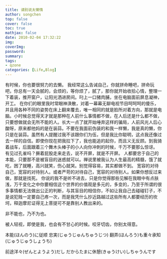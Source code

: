 ```yaml
---
title: 请别说太懒惰
author: songchen
top: false
cover: false
toc: true
mathjax: false
date: 2010-02-04 17:32:22
img:
coverImg:
password:
summary:
tags:
- qzone
categories: [Life,Blog]
---
```

有时候，你也要很努力的去懒。
我经常这么告诫自己，你就拼命睡吧，拼命玩吧，你总有一天会腻的，会烦的，等你烦了，腻了，那你就开始收拾心情，整理一下着装，推开窗户，让阳光洒进房间。叼上一口猪肉脯，坐在电脑面前屏息凝神，开工。
在你们的眼里我时常眼神涣散，对着一幕幕无聊电视节目呵呵呵的傻乐，并且用各种不同的姿势在床上翻来覆去，唯一相同的就是脸所对着方向，那就是电脑。小时候总觉得天才就是那种在人前什么事情都不做，在人后还是什么都不做，只要想做就会无所不能的人。长大一点了就开始唾弃这样的骗局，人前风光人后心酸呀，原来都他妈的是在装蒜。不要在我面前伪装的和我一样懒，我是真的懒，你只是在装蒜。虽然有人提醒过我不该跟你们为伍，但是我比你聪明，这点我还像过去一样的自信。即使你现在把我拉下了，我也能追的起你，而且义无反顾。到我骑着战车，后面跟着三个舞木头棒子的小人向你冲刺的时候，千万不要那么惊讶。
有见过孔雀吗？撅着屁股走来走去，说不开屏，就是不开屏。
人都要忠于自己的本能，只要那不是被盲目的迷惑就可以。禅说里被我认为人生最高的精髓，饿了就吃，困了就睡，高兴就笑，伤心就哭。别觉得容易，其实都做不到。
宽容的对待自己，宽容的对待别人。或者严苛的对待自己，宽容的对待别人。如果你想反过来做，那就是找死。
你说的我不是听不进去，只是你觉得那些见解在我眼中有点肤浅，万千变化之中你要相信这个世界的价值观是多元的，多变的，乃至于所谓的很多事情都无法做出公正的判断，与其盲目的相信你，不如让我自己去碰碰钉子，不是说犯贱一定要自己疼一次，而是我凭什么抄近路越过这些所有人都要经历的坎坷，释迦摩尼证得无上菩提可不是靠别人教出来的。

非不能也，乃不为也。

被人轻视，即使是我，也会有不甘心的时候。咬牙切齿，你别太得意。

本能(ほんのう)に従顺    忠実(じゅうじゅんちゅうじつ)    翻弄(ほんろう)も重々承知(じゅうじゅうしょうち)

前途洋々(ぜんとようよう)だし    だからたまに休憩(きゅうけい)しちゃうんです